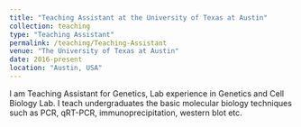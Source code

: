 ```yaml
---
title: "Teaching Assistant at the University of Texas at Austin"
collection: teaching
type: "Teaching Assistant"
permalink: /teaching/Teaching-Assistant
venue: "The University of Texas at Austin"
date: 2016-present
location: "Austin, USA"
---
```


I am Teaching Assistant for Genetics, Lab experience in Genetics and Cell Biology Lab. 
I teach undergraduates the basic molecular biology techniques such as PCR, qRT-PCR, immunoprecipitation, western blot etc. 
